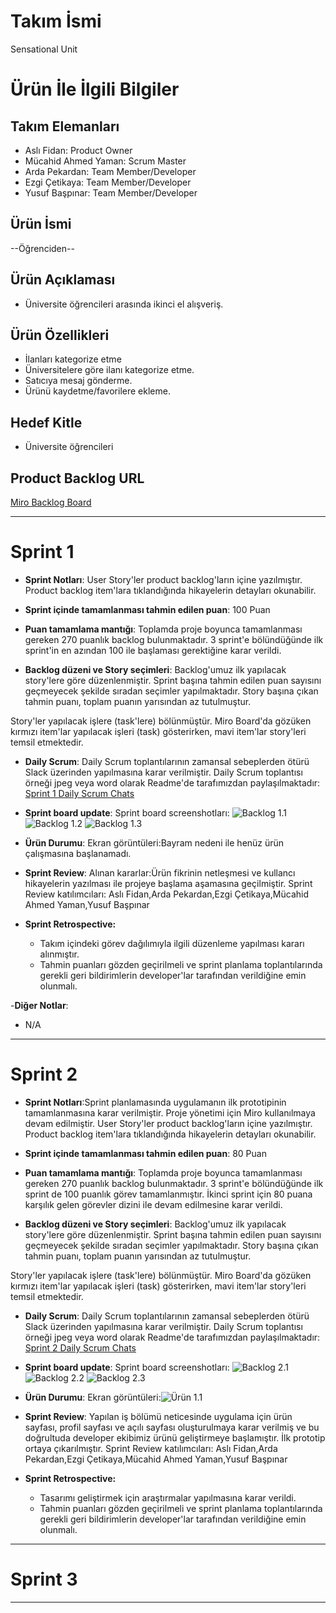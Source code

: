 # **Takım İsmi**

Sensational Unit 

# Ürün İle İlgili Bilgiler

## Takım Elemanları

- Aslı Fidan: Product Owner
- Mücahid Ahmed Yaman: Scrum Master
- Arda Pekardan: Team Member/Developer
- Ezgi Çetikaya: Team Member/Developer
- Yusuf Başpınar: Team Member/Developer

## Ürün İsmi

--Öğrenciden--

## Ürün Açıklaması

- Üniversite öğrencileri arasında ikinci el alışveriş.

## Ürün Özellikleri

- İlanları kategorize etme
- Üniversitelere göre ilanı kategorize etme.
- Satıcıya mesaj gönderme.
- Ürünü kaydetme/favorilere ekleme.



## Hedef Kitle

- Üniversite öğrencileri

## Product Backlog URL

[Miro Backlog Board](https://miro.com/welcomeonboard/MW5VSm9PSzJNZHp4eVVXVmEyNkN1V0ttMWVPUDNvbll3aVJMNFhVTEpiTWtLanpKS1IzZ0ZpSXl0Z3lidnhTSnwzNDU4NzY0NTIzODkzODUwODkw?share_link_id=556075010628)

---

# Sprint 1

- **Sprint Notları**: User Story'ler product backlog'ların içine yazılmıştır. Product backlog item'lara tıklandığında hikayelerin detayları okunabilir.

- **Sprint içinde tamamlanması tahmin edilen puan**: 100 Puan

- **Puan tamamlama mantığı**: Toplamda proje boyunca tamamlanması gereken 270 puanlık backlog bulunmaktadır. 3 sprint'e bölündüğünde ilk sprint'in en azından 100 ile başlaması gerektiğine karar verildi.

- **Backlog düzeni ve Story seçimleri**: Backlog'umuz ilk yapılacak story'lere göre düzenlenmiştir. Sprint başına tahmin edilen puan sayısını geçmeyecek şekilde sıradan seçimler yapılmaktadır. Story başına çıkan tahmin puanı, toplam puanın yarısından az tutulmuştur. 

Story'ler yapılacak işlere (task'lere) bölünmüştür. Miro Board'da gözüken kırmızı item'lar yapılacak işleri (task) gösterirken, mavi item'lar story'leri temsil etmektedir.

- **Daily Scrum**: Daily Scrum toplantılarının zamansal sebeplerden ötürü Slack üzerinden yapılmasına karar verilmiştir. Daily Scrum toplantısı örneği jpeg veya word olarak Readme'de tarafımızdan paylaşılmaktadır: [Sprint 1 Daily Scrum Chats](https://docs.google.com/document/d/1vpKurKcegIiGGXKsX6FlRw-J7O_2xzegLibtv2aR1Yw/edit?usp=sharing)

- **Sprint board update**: Sprint board screenshotları: 
![Backlog 1.1](https://raw.githubusercontent.com/Takim-41/BootcampScrum/main/Sprint%201.1.png) 
![Backlog 1.2](https://raw.githubusercontent.com/Takim-41/BootcampScrum/main/Sprint%201.2.png)
![Backlog 1.3](https://raw.githubusercontent.com/Takim-41/BootcampScrum/main/Sprint%201.3.png)


- **Ürün Durumu**: Ekran görüntüleri:Bayram nedeni ile henüz ürün çalışmasına başlanamadı.
  

- **Sprint Review**: 
Alınan kararlar:Ürün fikrinin netleşmesi ve kullancı hikayelerin yazılması ile projeye başlama aşamasına geçilmiştir.
Sprint Review katılımcıları: Aslı Fidan,Arda Pekardan,Ezgi Çetikaya,Mücahid Ahmed Yaman,Yusuf Başpınar

- **Sprint Retrospective:**
  - Takım içindeki görev dağılımıyla ilgili düzenleme yapılması kararı alınmıştır.
  - Tahmin puanları gözden geçirilmeli ve sprint planlama toplantılarında gerekli geri bildirimlerin developer'lar tarafından verildiğine emin olunmalı.
 

-**Diğer Notlar**:
- N/A

---

# Sprint 2
- **Sprint Notları**:Sprint planlamasında uygulamanın ilk prototipinin tamamlanmasına karar verilmiştir. Proje yönetimi için Miro kullanılmaya devam edilmiştir. User Story'ler product backlog'ların içine yazılmıştır. Product backlog item'lara tıklandığında hikayelerin detayları okunabilir.

- **Sprint içinde tamamlanması tahmin edilen puan**: 80 Puan

- **Puan tamamlama mantığı**: Toplamda proje boyunca tamamlanması gereken 270 puanlık backlog bulunmaktadır. 3 sprint'e bölündüğünde ilk sprint de 100 puanlık görev tamamlanmıştır. İkinci sprint için 80 puana karşılık gelen görevler dizini ile devam edilmesine karar verildi. 

- **Backlog düzeni ve Story seçimleri**: Backlog'umuz ilk yapılacak story'lere göre düzenlenmiştir. Sprint başına tahmin edilen puan sayısını geçmeyecek şekilde sıradan seçimler yapılmaktadır. Story başına çıkan tahmin puanı, toplam puanın yarısından az tutulmuştur. 

Story'ler yapılacak işlere (task'lere) bölünmüştür. Miro Board'da gözüken kırmızı item'lar yapılacak işleri (task) gösterirken, mavi item'lar story'leri temsil etmektedir.

- **Daily Scrum**: Daily Scrum toplantılarının zamansal sebeplerden ötürü Slack üzerinden yapılmasına karar verilmiştir. Daily Scrum toplantısı örneği jpeg veya word olarak Readme'de tarafımızdan paylaşılmaktadır: [Sprint 2 Daily Scrum Chats](https://docs.google.com/document/d/1ZPJ7r14yM31ceiAz8apR1QvgyQfIz2p37xG-EPZS8tM/edit?usp=sharing)

- **Sprint board update**: Sprint board screenshotları: 
![Backlog 2.1](https://raw.githubusercontent.com/Takim-41/BootcampScrum/main/Sprint%202.1.png)
![Backlog 2.2](https://raw.githubusercontent.com/Takim-41/BootcampScrum/main/Sprint%202.2.png)
![Backlog 2.3](https://raw.githubusercontent.com/Takim-41/BootcampScrum/main/Sprint%202.3.png)


- **Ürün Durumu**: Ekran görüntüleri:![Ürün 1.1](https://raw.githubusercontent.com/Takim-41/BootcampScrum/main/product.png)
  

- **Sprint Review**: Yapılan iş bölümü neticesinde uygulama için ürün sayfası, profil sayfası ve açılı  sayfası oluşturulmaya karar verilmiş ve bu doğrultuda developer ekibimiz ürünü geliştirmeye başlamıştır. İlk prototip ortaya çıkarılmıştır.
Sprint Review katılımcıları: Aslı Fidan,Arda Pekardan,Ezgi Çetikaya,Mücahid Ahmed Yaman,Yusuf Başpınar

- **Sprint Retrospective:**
  - Tasarımı geliştirmek için araştırmalar yapılmasına karar verildi.
  - Tahmin puanları gözden geçirilmeli ve sprint planlama toplantılarında gerekli geri bildirimlerin developer'lar tarafından verildiğine emin olunmalı.


---

# Sprint 3

---
